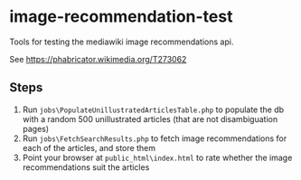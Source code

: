 # image-recommendation-test

Tools for testing the mediawiki image recommendations api.

See https://phabricator.wikimedia.org/T273062 

## Steps
1. Run `jobs\PopulateUnillustratedArticlesTable.php` to populate the db with a random 500 unillustrated articles (that are not disambiguation pages)
2. Run `jobs\FetchSearchResults.php` to fetch image recommendations for each of the articles, and store them
3. Point your browser at `public_html\index.html` to rate whether the image recommendations suit the articles 